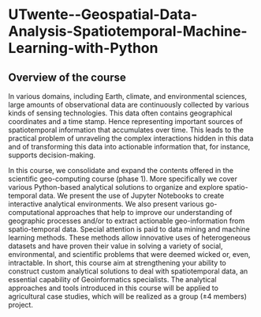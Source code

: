 # UTwente--Geospatial-Data-Analysis-Spatiotemporal-Machine-Learning-with-Python

## Overview of the course
In various domains, including Earth, climate, and environmental sciences, large amounts of observational data are continuously collected by various kinds of sensing technologies. This data often contains geographical coordinates and a time stamp. Hence representing important sources of spatiotemporal information that accumulates over time. This leads to the practical problem of unraveling the complex interactions hidden in this data and of transforming this data into actionable information that, for instance, supports decision-making.

In this course, we consolidate and expand the contents offered in the scientific geo-computing course (phase 1).  More specifically we cover various Python-based analytical solutions to organize and explore spatio-temporal data. We present the use of Jupyter Notebooks to create interactive analytical environments. We also present various go-computational approaches that help to improve our understanding of geographic processes and/or to extract actionable geo-information from spatio-temporal data. Special attention is paid to data mining and machine learning methods. These methods allow innovative uses of heterogeneous datasets and have proven their value in solving a variety of social, environmental, and scientific problems that were deemed wicked or, even, intractable. In short, this course aim at strengthening your ability to construct custom analytical solutions to deal with spatiotemporal data, an essential capability of Geoinformatics specialists. The analytical approaches and tools introduced in this course will be applied to agricultural case studies, which will be realized as a group (±4 members) project. 
